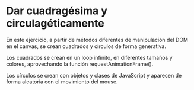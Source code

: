 # Dar cuadragésima y circulagéticamente

En este ejercicio, a partir de métodos diferentes de manipulación del DOM en el canvas, se crean cuadrados y círculos de forma generativa.

Los cuadrados se crean en un loop infinito, en diferentes tamaños y colores, aprovechando la función requestAnimationFrame().

Los círculos se crean con objetos y clases de JavaScript y aparecen de forma aleatoria con el movimiento del mouse.
